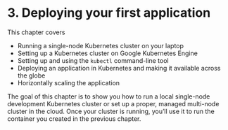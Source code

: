 # 3. Deploying your first application

This chapter covers
* Running a single-node Kubernetes cluster on your laptop
* Setting up a Kubernetes cluster on Google Kubernetes Engine
* Setting up and using the `kubectl` command-line tool
* Deploying an application in Kubernetes and making it available across the globe
* Horizontally scaling the application

The goal of this chapter is to show you how to run a local single-node development Kubernetes cluster or set up a proper, managed multi-node cluster in the cloud. Once your cluster is running, you’ll use it to run the container you created in the previous chapter.